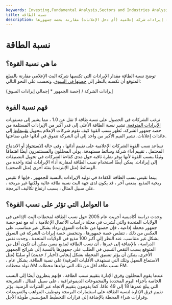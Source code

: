 ```yaml
---
keywords: Investing,Fundamental Analysis,Sectors and Industries Analysis,Sectors and Industries
title: نسبة الطاقة
description: نسبة القوة هي مقياس لأداء إيرادات شركة إعلامية (أي دخل الإعلانات) مقارنة بحصة جمهورها.
---
```


# نسبة الطاقة
## ما هي نسبة القوة؟

توضح نسبة الطاقة مقدار الإيرادات التي تكسبها شركة البث الإعلامي مقارنة بالمبلغ المتوقع أن تكسبه بالنظر إلى [حصتها في السوق](/marketshare). وتحسب على النحو التالي:

إيرادات الشركة / (حصة الجمهور * إجمالي إيرادات السوق)

## فهم نسبة القوة

ترغب الشركات في الحصول على نسبة طاقة لا تقل عن 1.0 ، مما يشير إلى مستويات [الإيرادات المتوقعة.](/revenue) تشير نسبة الطاقة الأعلى إلى قدر أكبر من الإيرادات المستلمة من حصة جمهور الشركة. تُظهر نسب القوة كيف تقوم شركات الإعلام بتحويل [تقييماتها](/rating) إلى عائدات إعلانات. تشير القيم الأكبر من واحد إلى أن الشركة تتفوق في أدائها على صناعتها.

تساعد نسب القوة الشركات الإعلامية على تقييم أدائها ، وفي حالة [الاستحواذ](/acquisition) أو الاندماج المحتمل ، تقييم أداء شركة وسائط مستهدفة. يولي المحللون والمستثمرون أيضًا اهتمامًا وثيقًا بنسب القوة لأنها توفر نظرة ثاقبة حول مدى كفاءة الشركات في تحويل التصنيفات إلى إيرادات. يمكن أيضًا استخدام نسب الطاقة لمقارنة أداء الإيرادات لفئة واحدة من الوسائط (مثل الإنترنت) بفئة أخرى (مثل الصحف).

بينما تقيس نسب الطاقة الكفاءة في توليد الإيرادات بالنسبة للجمهور ، فإنها لا تقيس ربحية المذيع. بمعنى آخر ، قد يكون لدى جهة البث نسبة طاقة عالية ولكنها غير مربحة ، على سبيل المثال ، بسبب ارتفاع تكاليف البرمجة.

## ما العوامل التي تؤثر على نسب القوة؟

وجدت دراسة أكاديمية أجريت عام 2005 حول نسب الطاقة لمحطات البث الإذاعي في الولايات المتحدة والتي نُشرت في مجلة دراسات الأعمال الإعلامية ، أنه مع نمو حصة جمهور محطة إذاعية ، فإن حصتها من عائدات السوق تزداد بشكل غير متناسب. على العكس من ذلك ، تتقلص حصة جمهورها ، وتنخفض حصة إيرادات الشركة في السوق بشكل غير متناسب. عند النظر إلى أكبر 100 مذيع في الولايات المتحدة ، وجدت نفس الدراسة ، بالإضافة إلى غيرها ، أن نسب الطاقة لمذيع معين يمكن أن تكون أقل من المتوقع بسبب النقص النسبي في الطلب على جمهورها بالنسبة إلى شرائح الجمهور الأخرى. يمكن أن يؤثر تنسيق المحطة بشكل إيجابي (أخبار / حديث) أو سلبيًا (مثل الاستماع السهل وتلك التي تستهدف الأقليات العرقية) على نسبة الطاقة. بشكل عام ، تولد محطات AM نسب طاقة أقل من تلك التي تولدها محطات FM.

عندما يقوم المحللون وفرق الإدارة بتقييم نسب الطاقة ، فإنهم ينظرون أيضًا إلى النسب الخاصة بأجزاء اليوم المحددة والمجموعات الديموغرافية ، على سبيل المثال ، الشريحة التي يبلغ عمرها 18 إلى 49 عامًا. كما يقومون بتقييم الاتجاه عبر الفترات الزمنية. يؤثر تقييم فرق الإدارة لنسبة الطاقة على استثمارات البرمجة وتوظيف المواهب والتعويضات وقرارات شراء المحطة بالإضافة إلى قرارات التخطيط المؤسسي طويلة الأجل.

